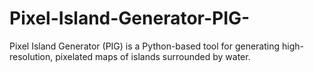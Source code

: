# Pixel-Island-Generator-PIG-
Pixel Island Generator (PIG) is a Python-based tool for generating high-resolution, pixelated maps of islands surrounded by water.
